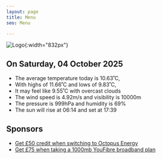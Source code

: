 ```yaml
---
layout: page
title: Menu
seo: Menu

---
```


![Logo](/images/logo.jpg){:width="832px"}

<!-- weather_marker starts -->
## On Saturday, 04 October 2025

- The average temperature today is 10.63˚C,
- With highs of 11.66˚C and lows of 9.83˚C,
- It may feel like 9.55˚C with overcast clouds
- The wind speed is 4.92m/s and visibility is 10000m
- The pressure is 999hPa and humidity is 69%
- The sun will rise at 06:14 and set at 17:39

<!-- weather_marker ends -->

## Sponsors

- [Get £50 credit when switching to Octopus Energy](https://bit.ly/3oD1nnS)
- [Get £75 when taking a 1000mb YouFibre broadband plan](https://aklam.io/91zWhU?)
